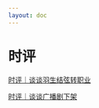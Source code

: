 ```yaml
---
layout: doc
---
```


# 时评

[时评｜谈谈羽生结弦转职业](../Blog/时评｜谈谈羽生结弦转职业.md)

[时评｜谈谈广播剧下架](../Blog/时评｜谈谈广播剧下架.md)
